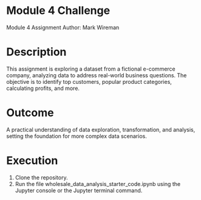 # Module 4 Challenge
Module 4 Assignment
Author: Mark Wireman

# Description
This assignment is exploring a dataset from a fictional e-commerce company, analyzing data to address real-world business questions. The objective is to identify top customers, popular product categories, calculating profits, and more. 

# Outcome
A practical understanding of data exploration, transformation, and analysis, setting the foundation for more complex data scenarios.

# Execution
1. Clone the repository.
2. Run the file wholesale_data_analysis_starter_code.ipynb using the Jupyter console or the Jupyter terminal command.

